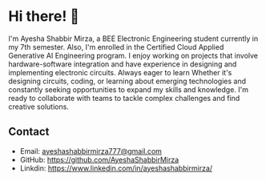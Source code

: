 # Hi there! 👋
I'm Ayesha Shabbir Mirza, a BEE Electronic Engineering student currently in my 7th semester. Also, I'm enrolled in the Certified Cloud Applied Generative AI Engineering program. 
I enjoy working on projects that involve hardware-software integration and have experience in designing and implementing electronic circuits. 
Always eager to learn Whether it's designing circuits, coding, or learning about emerging technologies and constantly seeking opportunities to expand my skills and knowledge. 
I'm ready to collaborate with teams to tackle complex challenges and find creative solutions. 

## Contact
- Email: ayeshashabbirmirza777@gmail.com
- GitHub: https://github.com/AyeshaShabbirMirza
- Linkdin: https://www.linkedin.com/in/ayeshashabbirmirza/

